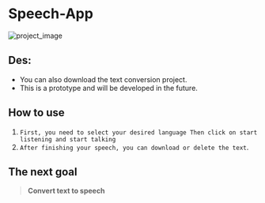 # Speech-App
![project_image](<img width="335" alt="Annotation 2023-12-31 154902" src="https://github.com/feri-punisher/Speech-App/assets/119623669/3f5562b0-f77e-4df8-97d5-d83b6a108b16">
)
## Des:
  - You can also download the text conversion project.
  - This is a prototype and will be developed in the future.
## How to use
  1. `First, you need to select your desired language Then click on start listening and start talking`
  2. `After finishing your speech, you can download or delete the text`.

## The next goal
  > **Convert text to speech**
